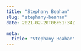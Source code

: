 ```yaml
---
title: "Stephany Beahan"
slug: "stephany-beahan"
date: 2021-02-20T06:51:34Z

meta:
  title: "Stephany Beahan"
---
```


